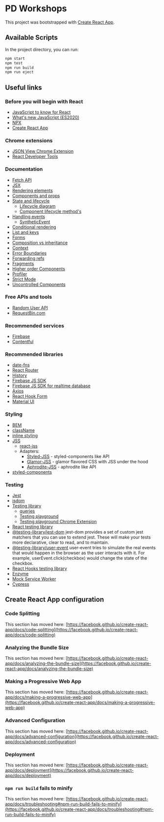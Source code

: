 # PD Workshops

This project was bootstrapped with [Create React App](https://github.com/facebook/create-react-app).

## Available Scripts

In the project directory, you can run:

```bash
npm start
npm test
npm run build
npm run eject
```

## Useful links

### Before you will begin with React
* [JavaScript to know for React](https://kentcdodds.com/blog/javascript-to-know-for-react)
* [What's new JavaScript (ES2020)](https://www.freecodecamp.org/news/javascript-new-features-es2020/)
* [NPX](https://github.com/npm/npx#readme)
* [Create React App](https://create-react-app.dev/)

### Chrome extensions
* [JSON View Chrome Extension](https://chrome.google.com/webstore/detail/jsonview/chklaanhfefbnpoihckbnefhakgolnmc?hl=pl)
* [React Developer Tools](https://chrome.google.com/webstore/detail/react-developer-tools/fmkadmapgofadopljbjfkapdkoienihi)

### Documentation
* [Fetch API](https://developer.mozilla.org/en-US/docs/Web/API/Fetch_API)
* [JSX](https://reactjs.org/docs/introducing-jsx.html)
* [Rendering elements](https://reactjs.org/docs/rendering-elements.html)
* [Components and props](https://reactjs.org/docs/components-and-props.html)
* [State and lifecycle](https://reactjs.org/docs/state-and-lifecycle.html)
  * [Lifecycle diagram](https://projects.wojtekmaj.pl/react-lifecycle-methods-diagram/)
  * [Component lifecycle method's](https://www.freecodecamp.org/news/how-to-understand-a-components-lifecycle-methods-in-reactjs-e1a609840630/)
* [Handling events](https://reactjs.org/docs/handling-events.html)
  * [SyntheticEvent](https://pl.reactjs.org/docs/events.html)
* [Conditional rendering](https://reactjs.org/docs/conditional-rendering.html)
* [List and keys](https://reactjs.org/docs/lists-and-keys.html)
* [Forms](https://reactjs.org/docs/forms.html)
* [Composition vs inheritance](https://reactjs.org/docs/composition-vs-inheritance.html)
* [Context](https://reactjs.org/docs/context.html)
* [Error Boundaries](https://reactjs.org/docs/error-boundaries.html)
* [Forwarding refs](https://reactjs.org/docs/forwarding-refs.html)
* [Fragments](https://reactjs.org/docs/fragments.html)
* [Higher order Components](https://reactjs.org/docs/higher-order-components.html)
* [Profiler](https://reactjs.org/docs/profiler.html)
* [Strict Mode](https://reactjs.org/docs/strict-mode.html)
* [Uncontrolled Components](https://reactjs.org/docs/uncontrolled-components.html)


### Free APIs and tools
* [Random User API](https://randomuser.me/)
* [RequestBin.com](https://requestbin.com/)

### Recommended services
* [Firebase](http://firebase.google.com/)
* [Contentful](https://www.contentful.com/)

### Recommended libraries
* [date-fns](https://date-fns.org/)
* [React Router](https://reactrouter.com/web/guides/quick-start)
* [History](https://github.com/ReactTraining/history#readme)
* [Firebase JS SDK](https://firebase.google.com/docs/reference/js)
* [Firebase JS SDK for realtime database](https://firebase.google.com/docs/reference/js/firebase.database)
* [Axios](https://github.com/axios/axios)
* [React Hook Form](https://react-hook-form.com/)
* [Material UI](https://material-ui.com/)

### Styling
* [BEM](http://getbem.com/introduction/)
* [className](https://reactjs.org/docs/faq-styling.html)
* [inline styling](https://reactjs.org/docs/dom-elements.html#style)
* [JSS](https://cssinjs.org/)
  * [react-jss](https://cssinjs.org/react-jss/)
  * Adapters:
    * [Styled-JSS](https://cssinjs.org/styled-jss) - styled-components like API
    * [Glamor-JSS](https://github.com/dan-lee/glamor-jss/) - glamor flavored CSS with JSS under the hood
    * [Aphrodite-JSS](https://github.com/cssinjs/aphrodite-jss/) - aphrodite like API
* [styled-components](https://styled-components.com/)

### Testing
* [Jest](https://jestjs.io/)
* [jsdom](https://github.com/jsdom/jsdom)
* [Testing library](https://testing-library.com/)
  * [queries](https://testing-library.com/docs/dom-testing-library/api-queries)
  * [Testing playground](https://testing-playground.com/)
  * [Testing playground Chrome Extension](https://chrome.google.com/webstore/detail/testing-playground/hejbmebodbijjdhflfknehhcgaklhano)
* [React testing library](https://testing-library.com/docs/react-testing-library/intro/)
* [@testing-library/jest-dom](https://github.com/testing-library/jest-dom) jest-dom provides a set of custom jest matchers that you can use to extend jest. These will make your tests more declarative, clear to read, and to maintain.
* [@testing-library/user-event](https://github.com/testing-library/user-event) user-event tries to simulate the real events that would happen in the browser as the user interacts with it. For example, userEvent.click(checkbox) would change the state of the checkbox.
* [React Hooks testing library](https://github.com/testing-library/react-hooks-testing-library)
*  [Enzyme](https://enzymejs.github.io/enzyme/)
*  [Mock Service Worker](https://github.com/mswjs/msw)
*  [Cypress](https://www.cypress.io/)

## Create React App configuration

### Code Splitting

This section has moved here: [https://facebook.github.io/create-react-app/docs/code-splitting](https://facebook.github.io/create-react-app/docs/code-splitting)

### Analyzing the Bundle Size

This section has moved here: [https://facebook.github.io/create-react-app/docs/analyzing-the-bundle-size](https://facebook.github.io/create-react-app/docs/analyzing-the-bundle-size)

### Making a Progressive Web App

This section has moved here: [https://facebook.github.io/create-react-app/docs/making-a-progressive-web-app](https://facebook.github.io/create-react-app/docs/making-a-progressive-web-app)

### Advanced Configuration

This section has moved here: [https://facebook.github.io/create-react-app/docs/advanced-configuration](https://facebook.github.io/create-react-app/docs/advanced-configuration)

### Deployment

This section has moved here: [https://facebook.github.io/create-react-app/docs/deployment](https://facebook.github.io/create-react-app/docs/deployment)

### `npm run build` fails to minify

This section has moved here: [https://facebook.github.io/create-react-app/docs/troubleshooting#npm-run-build-fails-to-minify](https://facebook.github.io/create-react-app/docs/troubleshooting#npm-run-build-fails-to-minify)
